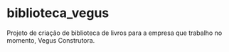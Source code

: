 # biblioteca_vegus
Projeto de criação de biblioteca de livros para a empresa que trabalho no momento, Vegus Construtora.
